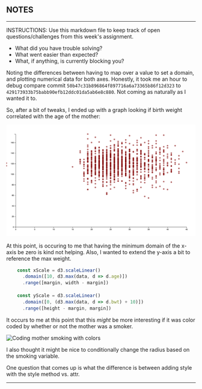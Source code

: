 ## NOTES

-----------
INSTRUCTIONS:
Use this markdown file to keep track of open questions/challenges from this week's assignment.
- What did you have trouble solving?
- What went easier than expected?
- What, if anything, is currently blocking you?

Noting the differences between having to map over a value to set a domain, 
and plotting numerical data for both axes. Honestly, it took me an hour to debug
compare commit `50b47c31b896864f897716a6a73365b86f12d323` to 
`429173933b75babb90efb12ddc01da5ab6e8c880`. Not coming as naturally as I wanted
it to.

So, after a bit of tweaks, I ended up with a graph looking if birth weight
correlated with the age of the mother:

![Age of the Mother vs. bwt](../screen_shots/age_of_mother_v_birth_weight.png)

At this point, is occuring to me that having the minimum domain of the x-axis
be zero is kind not helping. Also, I wanted to extend the y-axis a bit to
reference the max weight.

```javascript 
    const xScale = d3.scaleLinear()
      .domain([10, d3.max(data, d => d.age)])
      .range([margin, width - margin])

    const yScale = d3.scaleLinear()
      .domain([0, (d3.max(data, d => d.bwt) + 10)])
      .range([height - margin, margin])
```
It occurs to me at this point that this _might_ be more interesting if it was 
color coded by whether or not the mother was a smoker.

![Coding mother smoking with colors](../screen_shots/with_smothing_color_coding.png)

I also thought it might be nice to conditionally change the radius based on
the smoking variable.

One question that comes up is what the difference is between adding style with
the style method vs. attr.

------------
